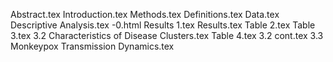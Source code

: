 Abstract.tex
Introduction.tex
Methods.tex
Definitions.tex
Data.tex
Descriptive Analysis.tex
-0.html
Results 1.tex
Results.tex
Table 2.tex
Table 3.tex
3.2	Characteristics of Disease Clusters.tex
Table 4.tex
3.2 cont.tex
3.3	Monkeypox Transmission Dynamics.tex